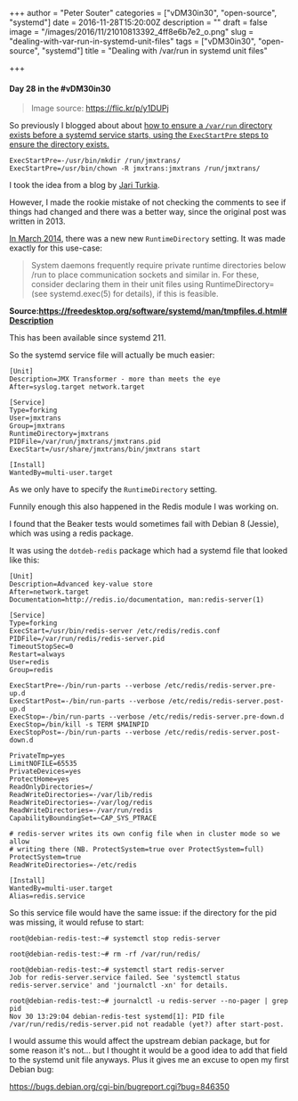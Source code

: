 +++
author = "Peter Souter"
categories = ["vDM30in30", "open-source", "systemd"]
date = 2016-11-28T15:20:00Z
description = ""
draft = false
image = "/images/2016/11/21010813392_4ff8e6b7e2_o.png"
slug = "dealing-with-var-run-in-systemd-unit-files"
tags = ["vDM30in30", "open-source", "systemd"]
title = "Dealing with /var/run in systemd unit files"

+++

#### Day 28 in the #vDM30in30

> Image source: https://flic.kr/p/y1DUPj

So previously I blogged about about [how to ensure a `/var/run` directory exists before a systemd service starts, using the `ExecStartPre` steps to ensure the directory exists.](https://petersouter.co.uk/jmxtrans-what-is-it-and-how-to-configure-it/#systemdstrikesagain)

```
ExecStartPre=-/usr/bin/mkdir /run/jmxtrans/
ExecStartPre=/usr/bin/chown -R jmxtrans:jmxtrans /run/jmxtrans/
```

I took the idea from a blog by [Jari Turkia](https://blog.hqcodeshop.fi/archives/93-Handling-varrun-with-systemd.html).
 
However, I made the rookie mistake of not checking the comments to see if things had changed and there was a better way, since the original post was written in 2013. 

[In March 2014](https://github.com/systemd/systemd/commit/e66cf1a3f94fff48a572f6dbd19b43c9bcf7b8c7), there was a new new `RuntimeDirectory` setting. It was made exactly for this use-case:

> System daemons frequently require private runtime directories below /run to place communication sockets and similar in. For these, consider declaring them in their unit files using RuntimeDirectory= (see systemd.exec(5) for details), if this is feasible.

**Source:https://freedesktop.org/software/systemd/man/tmpfiles.d.html#Description**

This has been available since systemd 211.

So the systemd service file will actually be much easier:

```
[Unit]
Description=JMX Transformer - more than meets the eye
After=syslog.target network.target

[Service]
Type=forking
User=jmxtrans
Group=jmxtrans
RuntimeDirectory=jmxtrans
PIDFile=/var/run/jmxtrans/jmxtrans.pid
ExecStart=/usr/share/jmxtrans/bin/jmxtrans start

[Install]
WantedBy=multi-user.target
```

As we only have to specify the `RuntimeDirectory` setting.

Funnily enough this also happened in the Redis module I was working on.

I found that the Beaker tests would sometimes fail with Debian 8 (Jessie), which was using a redis package.

It was using the `dotdeb-redis` package which had a systemd file that looked like this:

```
[Unit]
Description=Advanced key-value store
After=network.target
Documentation=http://redis.io/documentation, man:redis-server(1)

[Service]
Type=forking
ExecStart=/usr/bin/redis-server /etc/redis/redis.conf
PIDFile=/var/run/redis/redis-server.pid
TimeoutStopSec=0
Restart=always
User=redis
Group=redis

ExecStartPre=-/bin/run-parts --verbose /etc/redis/redis-server.pre-up.d
ExecStartPost=-/bin/run-parts --verbose /etc/redis/redis-server.post-up.d
ExecStop=-/bin/run-parts --verbose /etc/redis/redis-server.pre-down.d
ExecStop=/bin/kill -s TERM $MAINPID
ExecStopPost=-/bin/run-parts --verbose /etc/redis/redis-server.post-down.d

PrivateTmp=yes
LimitNOFILE=65535
PrivateDevices=yes
ProtectHome=yes
ReadOnlyDirectories=/
ReadWriteDirectories=-/var/lib/redis
ReadWriteDirectories=-/var/log/redis
ReadWriteDirectories=-/var/run/redis
CapabilityBoundingSet=~CAP_SYS_PTRACE

# redis-server writes its own config file when in cluster mode so we allow
# writing there (NB. ProtectSystem=true over ProtectSystem=full)
ProtectSystem=true
ReadWriteDirectories=-/etc/redis

[Install]
WantedBy=multi-user.target
Alias=redis.service
```

So this service file would have the same issue: if the directory for the pid was missing, it would refuse to start:

```
root@debian-redis-test:~# systemctl stop redis-server

root@debian-redis-test:~# rm -rf /var/run/redis/

root@debian-redis-test:~# systemctl start redis-server
Job for redis-server.service failed. See 'systemctl status
redis-server.service' and 'journalctl -xn' for details.

root@debian-redis-test:~# journalctl -u redis-server --no-pager | grep pid
Nov 30 13:29:04 debian-redis-test systemd[1]: PID file
/var/run/redis/redis-server.pid not readable (yet?) after start-post.
```

I would assume this would affect the upstream debian package, but for some reason it's not... but I thought it would be a good idea to add that field to the systemd unit file anyways. Plus it gives me an excuse to open my first Debian bug: 

https://bugs.debian.org/cgi-bin/bugreport.cgi?bug=846350